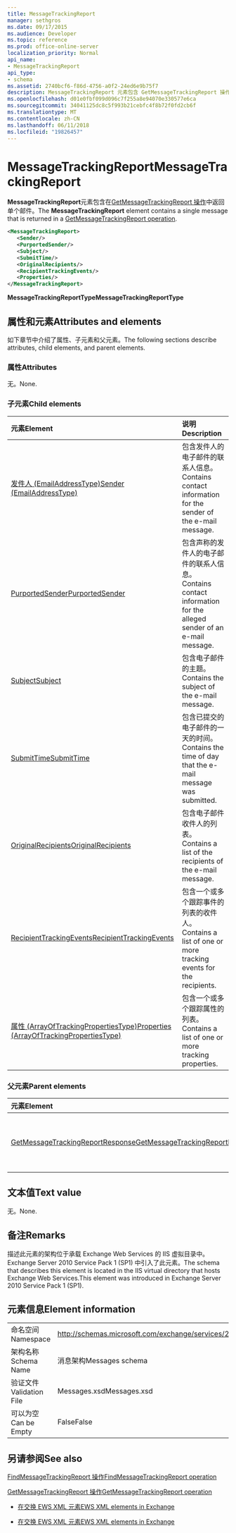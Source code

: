 ```yaml
---
title: MessageTrackingReport
manager: sethgros
ms.date: 09/17/2015
ms.audience: Developer
ms.topic: reference
ms.prod: office-online-server
localization_priority: Normal
api_name:
- MessageTrackingReport
api_type:
- schema
ms.assetid: 2740bcf6-f86d-4756-a0f2-24ed6e9b75f7
description: MessageTrackingReport 元素包含 GetMessageTrackingReport 操作中返回的单个消息。
ms.openlocfilehash: d01e0fbf099d096c7f255a8e94070e330577e6ca
ms.sourcegitcommit: 34041125dc8c5f993b21cebfc4f8b72f0fd2cb6f
ms.translationtype: MT
ms.contentlocale: zh-CN
ms.lasthandoff: 06/11/2018
ms.locfileid: "19826457"
---
```

# <a name="messagetrackingreport"></a><span data-ttu-id="fdd81-103">MessageTrackingReport</span><span class="sxs-lookup"><span data-stu-id="fdd81-103">MessageTrackingReport</span></span>

<span data-ttu-id="fdd81-104">**MessageTrackingReport**元素包含在[GetMessageTrackingReport 操作](getmessagetrackingreport-operation.md)中返回单个邮件。</span><span class="sxs-lookup"><span data-stu-id="fdd81-104">The **MessageTrackingReport** element contains a single message that is returned in a [GetMessageTrackingReport operation](getmessagetrackingreport-operation.md).</span></span>
  
```XML
<MessageTrackingReport>
   <Sender/>
   <PurportedSender/>
   <Subject/>
   <SubmitTime/>
   <OriginalRecipients/>
   <RecipientTrackingEvents/>
   <Properties/>
</MessageTrackingReport>
```

 <span data-ttu-id="fdd81-105">**MessageTrackingReportType**</span><span class="sxs-lookup"><span data-stu-id="fdd81-105">**MessageTrackingReportType**</span></span>
## <a name="attributes-and-elements"></a><span data-ttu-id="fdd81-106">属性和元素</span><span class="sxs-lookup"><span data-stu-id="fdd81-106">Attributes and elements</span></span>

<span data-ttu-id="fdd81-107">如下章节中介绍了属性、子元素和父元素。</span><span class="sxs-lookup"><span data-stu-id="fdd81-107">The following sections describe attributes, child elements, and parent elements.</span></span>
  
### <a name="attributes"></a><span data-ttu-id="fdd81-108">属性</span><span class="sxs-lookup"><span data-stu-id="fdd81-108">Attributes</span></span>

<span data-ttu-id="fdd81-109">无。</span><span class="sxs-lookup"><span data-stu-id="fdd81-109">None.</span></span>
  
### <a name="child-elements"></a><span data-ttu-id="fdd81-110">子元素</span><span class="sxs-lookup"><span data-stu-id="fdd81-110">Child elements</span></span>

|<span data-ttu-id="fdd81-111">**元素**</span><span class="sxs-lookup"><span data-stu-id="fdd81-111">**Element**</span></span>|<span data-ttu-id="fdd81-112">**说明**</span><span class="sxs-lookup"><span data-stu-id="fdd81-112">**Description**</span></span>|
|:-----|:-----|
|[<span data-ttu-id="fdd81-113">发件人 (EmailAddressType)</span><span class="sxs-lookup"><span data-stu-id="fdd81-113">Sender (EmailAddressType)</span></span>](sender-emailaddresstype.md) <br/> |<span data-ttu-id="fdd81-114">包含发件人的电子邮件的联系人信息。</span><span class="sxs-lookup"><span data-stu-id="fdd81-114">Contains contact information for the sender of the e-mail message.</span></span>  <br/> |
|[<span data-ttu-id="fdd81-115">PurportedSender</span><span class="sxs-lookup"><span data-stu-id="fdd81-115">PurportedSender</span></span>](purportedsender.md) <br/> |<span data-ttu-id="fdd81-116">包含声称的发件人的电子邮件的联系人信息。</span><span class="sxs-lookup"><span data-stu-id="fdd81-116">Contains contact information for the alleged sender of an e-mail message.</span></span>  <br/> |
|[<span data-ttu-id="fdd81-117">Subject</span><span class="sxs-lookup"><span data-stu-id="fdd81-117">Subject</span></span>](subject.md) <br/> |<span data-ttu-id="fdd81-118">包含电子邮件的主题。</span><span class="sxs-lookup"><span data-stu-id="fdd81-118">Contains the subject of the e-mail message.</span></span>  <br/> |
|[<span data-ttu-id="fdd81-119">SubmitTime</span><span class="sxs-lookup"><span data-stu-id="fdd81-119">SubmitTime</span></span>](submittime.md) <br/> |<span data-ttu-id="fdd81-120">包含已提交的电子邮件的一天的时间。</span><span class="sxs-lookup"><span data-stu-id="fdd81-120">Contains the time of day that the e-mail message was submitted.</span></span>  <br/> |
|[<span data-ttu-id="fdd81-121">OriginalRecipients</span><span class="sxs-lookup"><span data-stu-id="fdd81-121">OriginalRecipients</span></span>](originalrecipients.md) <br/> |<span data-ttu-id="fdd81-122">包含电子邮件收件人的列表。</span><span class="sxs-lookup"><span data-stu-id="fdd81-122">Contains a list of the recipients of the e-mail message.</span></span>  <br/> |
|[<span data-ttu-id="fdd81-123">RecipientTrackingEvents</span><span class="sxs-lookup"><span data-stu-id="fdd81-123">RecipientTrackingEvents</span></span>](recipienttrackingevents.md) <br/> |<span data-ttu-id="fdd81-124">包含一个或多个跟踪事件的列表的收件人。</span><span class="sxs-lookup"><span data-stu-id="fdd81-124">Contains a list of one or more tracking events for the recipients.</span></span>  <br/> |
|[<span data-ttu-id="fdd81-125">属性 (ArrayOfTrackingPropertiesType)</span><span class="sxs-lookup"><span data-stu-id="fdd81-125">Properties (ArrayOfTrackingPropertiesType)</span></span>](properties-arrayoftrackingpropertiestype.md) <br/> |<span data-ttu-id="fdd81-126">包含一个或多个跟踪属性的列表。</span><span class="sxs-lookup"><span data-stu-id="fdd81-126">Contains a list of one or more tracking properties.</span></span>  <br/> |
   
### <a name="parent-elements"></a><span data-ttu-id="fdd81-127">父元素</span><span class="sxs-lookup"><span data-stu-id="fdd81-127">Parent elements</span></span>

|<span data-ttu-id="fdd81-128">**元素**</span><span class="sxs-lookup"><span data-stu-id="fdd81-128">**Element**</span></span>|<span data-ttu-id="fdd81-129">**说明**</span><span class="sxs-lookup"><span data-stu-id="fdd81-129">**Description**</span></span>|
|:-----|:-----|
|[<span data-ttu-id="fdd81-130">GetMessageTrackingReportResponse</span><span class="sxs-lookup"><span data-stu-id="fdd81-130">GetMessageTrackingReportResponse</span></span>](getmessagetrackingreportresponse.md) <br/> |<span data-ttu-id="fdd81-131">包含结果的单个[GetMessageTrackingReport 操作](getmessagetrackingreport-operation.md)请求。</span><span class="sxs-lookup"><span data-stu-id="fdd81-131">Contains the result of a single [GetMessageTrackingReport operation](getmessagetrackingreport-operation.md) request.</span></span>  <br/> |
   
## <a name="text-value"></a><span data-ttu-id="fdd81-132">文本值</span><span class="sxs-lookup"><span data-stu-id="fdd81-132">Text value</span></span>

<span data-ttu-id="fdd81-133">无。</span><span class="sxs-lookup"><span data-stu-id="fdd81-133">None.</span></span>
  
## <a name="remarks"></a><span data-ttu-id="fdd81-134">备注</span><span class="sxs-lookup"><span data-stu-id="fdd81-134">Remarks</span></span>

<span data-ttu-id="fdd81-135">描述此元素的架构位于承载 Exchange Web Services 的 IIS 虚拟目录中。Exchange Server 2010 Service Pack 1 (SP1) 中引入了此元素。</span><span class="sxs-lookup"><span data-stu-id="fdd81-135">The schema that describes this element is located in the IIS virtual directory that hosts Exchange Web Services.This element was introduced in Exchange Server 2010 Service Pack 1 (SP1).</span></span>
  
## <a name="element-information"></a><span data-ttu-id="fdd81-136">元素信息</span><span class="sxs-lookup"><span data-stu-id="fdd81-136">Element information</span></span>

|||
|:-----|:-----|
|<span data-ttu-id="fdd81-137">命名空间</span><span class="sxs-lookup"><span data-stu-id="fdd81-137">Namespace</span></span>  <br/> |http://schemas.microsoft.com/exchange/services/2006/messages  <br/> |
|<span data-ttu-id="fdd81-138">架构名称</span><span class="sxs-lookup"><span data-stu-id="fdd81-138">Schema Name</span></span>  <br/> |<span data-ttu-id="fdd81-139">消息架构</span><span class="sxs-lookup"><span data-stu-id="fdd81-139">Messages schema</span></span>  <br/> |
|<span data-ttu-id="fdd81-140">验证文件</span><span class="sxs-lookup"><span data-stu-id="fdd81-140">Validation File</span></span>  <br/> |<span data-ttu-id="fdd81-141">Messages.xsd</span><span class="sxs-lookup"><span data-stu-id="fdd81-141">Messages.xsd</span></span>  <br/> |
|<span data-ttu-id="fdd81-142">可以为空</span><span class="sxs-lookup"><span data-stu-id="fdd81-142">Can be Empty</span></span>  <br/> |<span data-ttu-id="fdd81-143">False</span><span class="sxs-lookup"><span data-stu-id="fdd81-143">False</span></span>  <br/> |
   
## <a name="see-also"></a><span data-ttu-id="fdd81-144">另请参阅</span><span class="sxs-lookup"><span data-stu-id="fdd81-144">See also</span></span>



[<span data-ttu-id="fdd81-145">FindMessageTrackingReport 操作</span><span class="sxs-lookup"><span data-stu-id="fdd81-145">FindMessageTrackingReport operation</span></span>](findmessagetrackingreport-operation.md)
  
[<span data-ttu-id="fdd81-146">GetMessageTrackingReport 操作</span><span class="sxs-lookup"><span data-stu-id="fdd81-146">GetMessageTrackingReport operation</span></span>](getmessagetrackingreport-operation.md)


- [<span data-ttu-id="fdd81-147">在交换 EWS XML 元素</span><span class="sxs-lookup"><span data-stu-id="fdd81-147">EWS XML elements in Exchange</span></span>](ews-xml-elements-in-exchange.md)
  
- [<span data-ttu-id="fdd81-148">在交换 EWS XML 元素</span><span class="sxs-lookup"><span data-stu-id="fdd81-148">EWS XML elements in Exchange</span></span>](ews-xml-elements-in-exchange.md)

